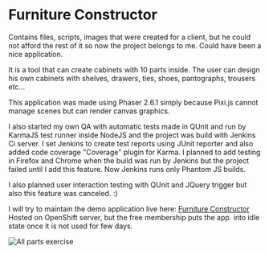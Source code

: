 Furniture Constructor
=====================

Contains files, scripts, images that were created for a client, but he could not afford the rest 
of it so now the project belongs to me. Could have been a nice application.

It is a tool that can create cabinets with 10 parts inside. The user can design his own cabinets
with shelves, drawers, ties, shoes, pantographs, trousers etc...

This application was made using Phaser 2.6.1 simply because Pixi.js cannot manage scenes but can render canvas graphics. 

I also started my own QA with automatic tests made in QUnit and run by KarmaJS test runner inside NodeJS and the project was build with Jenkins Ci server. I set Jenkins to create test reports using JUnit reporter and also added code coverage "Coverage" plugin for Karma. I planned to add testing in Firefox and Chrome when the build was run by Jenkins but the project failed until I add this feature. Now Jenkins runs only Phantom JS builds.

I also planned user interaction testing with QUnit and JQuery trigger but also this feature was canceled. :)

I will try to maintain the demo application live here: [Furniture Constructor](http://myconstructor-phasertest.rhcloud.com/)
Hosted on OpenShift server, but the free membership puts the app. into idle state once it is not used for few days.

![All parts exercise](https://github.com/bluePlayer/practices/blob/master/FurnitureConstructor/dev/other_assets/AllPartsExercise5.png)




